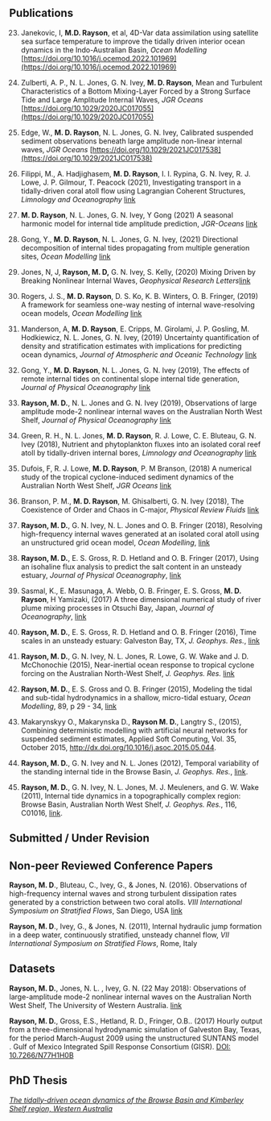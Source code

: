 ## Publications

 23. Janekovic, I, **M.D. Rayson**, et al, 4D-Var data assimilation using satellite sea surface temperature to improve the tidally driven interior ocean dynamics in the Indo-Australian Basin, *Ocean Modelling* [https://doi.org/10.1016/j.ocemod.2022.101969](https://doi.org/10.1016/j.ocemod.2022.101969)

 22. Zulberti, A. P., N. L. Jones, G. N. Ivey, **M. D. Rayson**, Mean and Turbulent Characteristics of a Bottom Mixing-Layer Forced by a Strong Surface Tide and Large Amplitude Internal Waves, *JGR Oceans* [https://doi.org/10.1029/2020JC017055](https://doi.org/10.1029/2020JC017055)

 21. Edge, W., **M. D. Rayson**, N. L. Jones, G. N. Ivey, Calibrated suspended sediment observations beneath large amplitude non-linear internal waves, *JGR Oceans* [https://doi.org/10.1029/2021JC017538](https://doi.org/10.1029/2021JC017538)

 20. Filippi, M., A. Hadjighasem, **M. D. Rayson**, I. I. Rypina, G. N. Ivey, R. J. Lowe, J. P. Gilmour, T. Peacock (2021), Investigating transport in a tidally-driven coral atoll flow using Lagrangian Coherent Structures, *Limnology and Oceanography* [link](https://doi.org/10.1002/lno.11939)

 19. **M. D. Rayson**, N. L. Jones, G. N. Ivey, Y Gong (2021) A seasonal harmonic model for internal tide amplitude prediction, *JGR-Oceans* [link](https://doi.org/10.1029/2021JC017570)

 18. Gong, Y., **M. D. Rayson**, N. L. Jones, G. N. Ivey, (2021) Directional decomposition of internal tides propagating from multiple generation sites, *Ocean Modelling* [link](https://doi.org/10.1016/j.ocemod.2021.101801)

 17. Jones, N, J, **Rayson, M. D,** G. N. Ivey, S. Kelly, (2020) Mixing Driven by Breaking Nonlinear Internal Waves, *Geophysical Research Letters*[link](https://doi.org/10.1029/2020GL089591)

 16. Rogers, J. S., **M. D. Rayson**, D. S. Ko, K. B. Winters, O. B. Fringer, (2019) A framework for seamless one-way nesting of internal wave-resolving ocean models, *Ocean Modelling* [link](https://doi.org/10.1016/j.ocemod.2019.101462)

 15. Manderson, A, **M. D. Rayson**, E. Cripps, M. Girolami, J. P. Gosling, M. Hodkiewicz, N. L. Jones, G. N. Ivey, (2019) Uncertainty quantification of density and stratification estimates with implications for predicting ocean dynamics, *Journal of Atmospheric and Oceanic Technology* [link](https://journals.ametsoc.org/doi/full/10.1175/JTECH-D-18-0200.1)

 14. Gong, Y., **M. D. Rayson**, N. L. Jones, G. N. Ivey (2019), The effects of remote internal tides on continental slope internal tide generation, *Journal of Physical Oceanography* [link](https://journals.ametsoc.org/doi/full/10.1175/JPO-D-18-0180.1)

 13. **Rayson, M. D.**, N. L. Jones and G. N. Ivey (2019), Observations of large amplitude mode-2 nonlinear internal waves on the Australian North West Shelf, *Journal of Physical Oceanography* [link](https://doi.org/10.1175/JPO-D-18-0097.1)

 12. Green, R. H.,  N. L. Jones, **M. D. Rayson**, R. J. Lowe, C. E. Bluteau, G. N. Ivey (2018), Nutrient and phytoplankton fluxes into an isolated coral reef atoll by tidally-driven internal bores, *Limnology and Oceanography* [link](https://doi.org/10.1002/lno.11051)

 11. Dufois, F, R. J. Lowe, **M. D. Rayson**, P. M Branson, (2018) A numerical study of the tropical cyclone-induced sediment dynamics of the Australian North West Shelf, *JGR Oceans* [link](https://doi.org/10.1029/2018JC013939)

 10. Branson, P. M., **M. D. Rayson**, M. Ghisalberti, G. N. Ivey (2018), The Coexistence of Order and Chaos in C-major, *Physical Review Fluids* [link](https://doi.org/10.1103/APS.DFD.2017.GFM.V0053)

 9. **Rayson, M. D.**, G. N. Ivey, N. L. Jones and O. B. Fringer (2018), Resolving high-frequency internal waves generated at an isolated coral atoll using an unstructured grid ocean model, *Ocean Modelling*, [link](https://doi.org/10.1016/j.ocemod.2017.12.007)

 8. **Rayson, M. D.**, E. S. Gross, R. D. Hetland and O. B. Fringer (2017), Using an isohaline flux analysis to predict the salt content in an unsteady estuary, *Journal of Physical Oceanography*, [link](https://doi.org/10.1175/JPO-D-16-0134.1)

 7. Sasmal, K., E. Masunaga, A. Webb, O. B. Fringer, E. S. Gross, **M. D. Rayson**, H Yamizaki, (2017) A three dimensional numerical study of river plume mixing processes in Otsuchi Bay, Japan, *Journal of Oceanography*, [link](https://doi.org/10.1007/s10872-017-0446-9)

 6. **Rayson, M. D.**, E. S. Gross, R. D. Hetland and O. B. Fringer (2016), Time scales in an unsteady estuary: Galveston Bay, TX, *J. Geophys. Res.*, [link](http://onlinelibrary.wiley.com/doi/10.1002/2015JC011181/full)

 5. **Rayson, M. D.**, G. N. Ivey, N. L. Jones, R. Lowe, G. W. Wake and J. D. McChonochie (2015), Near-inertial ocean response to tropical cyclone forcing on the Australian North-West Shelf, *J. Geophys. Res.* [link](http://onlinelibrary.wiley.com/doi/10.1002/2015JC010868/full)

 4. **Rayson, M. D.**, E. S. Gross and O. B. Fringer (2015), Modeling the tidal and sub-tidal hydrodynamics in a shallow, micro-tidal estuary, *Ocean Modelling*, 89, p 29 - 34, [link](http://www.sciencedirect.com/science/article/pii/S1463500315000207)

 3. Makarynskyy O., Makarynska D., **Rayson M. D.**, Langtry S., (2015), Combining deterministic modelling with artificial neural networks for suspended sediment estimates, Applied Soft Computing, Vol. 35, October 2015, http://dx.doi.org/10.1016/j.asoc.2015.05.044.

 2. **Rayson, M. D.**, G. N. Ivey and N. L. Jones (2012), Temporal variability of the standing internal tide in the Browse Basin, *J. Geophys. Res.*, [link](http://onlinelibrary.wiley.com/doi/10.1029/2011JC007523/abstract).

 1. **Rayson, M. D.**, G. N. Ivey, N. L. Jones, M. J. Meuleners, and G. W. Wake (2011), Internal tide dynamics in a topographically complex region: Browse Basin, Australian North West Shelf, *J. Geophys. Res.*, 116, C01016, [link](http://onlinelibrary.wiley.com/doi/10.1029/2009JC005881/abstract). 

## Submitted / Under Revision





## Non-peer Reviewed Conference Papers

**Rayson, M. D**., Bluteau, C., Ivey, G., & Jones, N. (2016). Observations  of high-frequency internal waves and strong turbulent dissipation rates  generated by a constriction between two coral atolls. *VIII International Symposium on Stratified Flows*, San Diego, USA  [link](https://escholarship.org/uc/item/58v7472p) 

**Rayson, M. D**., Ivey, G., & Jones, N. (2011), Internal hydraulic jump formation in a deep water, continuously stratified, unsteady channel  flow, *VII International Symposium on Stratified Flows*, Rome, Italy



## Datasets

**Rayson, M. D.**, Jones, N. L. , Ivey, G. N. (22 May 2018): Observations of large-amplitude mode-2 nonlinear internal waves on the Australian North West Shelf, The University of Western Australia. [link](https://doi.org/10.4225/23/5afbf8fc55ed1)

**Rayson, M. D.**, Gross, E.S., Hetland, R. D., Fringer, O.B.. (2017) Hourly output from a three-dimensional hydrodynamic simulation of Galveston Bay, Texas, for the period March-August 2009 using the unstructured SUNTANS model . Gulf of Mexico Integrated Spill Response Consortium (GISR). [DOI: 10.7266/N77H1H0B](https://data.gulfresearchinitiative.org/data/R1.x137.000:0017)

## PhD Thesis

[*The tidally-driven ocean dynamics of the Browse Basin and Kimberley Shelf region, Western Australia*](http://research-repository.uwa.edu.au/files/3244647/Rayson_Matthew_D_2011.pdf)


